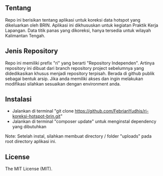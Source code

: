 ## Tentang

Repo ini berisikan tentang aplikasi untuk koreksi data hotspot yang dikeluarkan oleh BRIN.
Aplikasi ini dikhususkan untuk kegiatan Praktik Kerja Lapangan.
Data titik panas yang dikoreksi, hanya tersedia untuk wilayah Kalimantan Tengah.

## Jenis Repository

Repo ini memiliki prefix "ri" yang berarti "Repository Independen".
Artinya repository ini dibuat dari branch repository project sebelumnya yang didedikasikan khusus menjadi repository terpisah.
Berada di github publik sebagai bentuk arsip.
Jika anda memiliki akses dan ingin melakukan modifikasi silahkan sesuaikan dengan environment anda.

## Instalasi

- Jalankan di terminal "git clone https://github.com/FebrianYudhis/ri-koreksi-hotspot-brin.git"
- Jalankan di terminal "composer update" untuk menginstal dependency yang dibutuhkan

Note: Setelah instal, silahkan membuat directory / folder "uploads" pada root directory aplikasi ini.

## License

The MIT License (MIT).